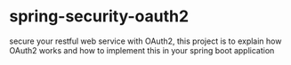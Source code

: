# spring-security-oauth2
secure your restful web service with OAuth2, this project  is to explain how OAuth2 works and how to implement this in your spring boot application
